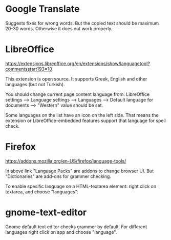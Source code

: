 # Google Translate
Suggests fixes for wrong words. But the copied text should be maximum 20-30 words. Otherwise it does not work properly.

# LibreOffice
https://extensions.libreoffice.org/en/extensions/show/languagetool?commentsstart193=10

This extension is open source. It supports Greek, English and other languages (but not Turkish).

You should change current page content language from: LibreOffice settings --> Language settings --> Languages --> Default language for documents --> "Western" value should be set.

Some languages on the list have an icon on the left side. That means the extension or LibreOffice-embedded features support that language for spell check.

# Firefox
https://addons.mozilla.org/en-US/firefox/language-tools/

In above link "Language Packs" are addons to change browser UI. But "Dictionaries" are add-ons for grammer checking. 

To enable spesific language on a HTML-textarea element: right click on textarea, and choose "languages".

# gnome-text-editor
Gnome default text editor checks grammer by default. For different languages right click on app and choose "language".
